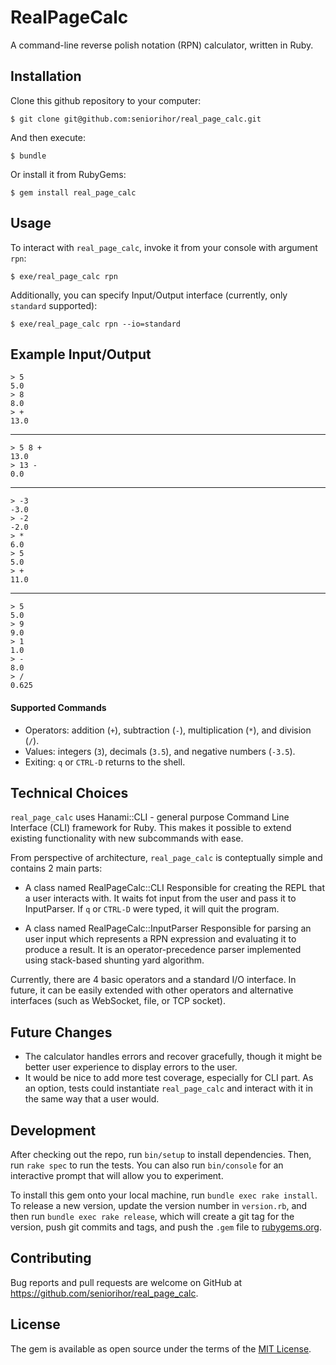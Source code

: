 # RealPageCalc

A command-line reverse polish notation (RPN) calculator, written in Ruby.

## Installation

Clone this github repository to your computer:

    $ git clone git@github.com:seniorihor/real_page_calc.git

And then execute:

    $ bundle

Or install it from RubyGems:

    $ gem install real_page_calc

## Usage

To interact with `real_page_calc`, invoke it from your console with argument `rpn`:

    $ exe/real_page_calc rpn

Additionally, you can specify Input/Output interface (currently, only `standard` supported):

    $ exe/real_page_calc rpn --io=standard

Example Input/Output
-----------------------

    > 5
    5.0
    > 8
    8.0
    > +
    13.0

---

    > 5 8 +
    13.0
    > 13 -
    0.0

---

    > -3
    -3.0
    > -2
    -2.0
    > *
    6.0
    > 5
    5.0
    > +
    11.0

---

    > 5
    5.0
    > 9
    9.0
    > 1
    1.0
    > -
    8.0
    > /
    0.625

#### Supported Commands

- Operators: addition (`+`), subtraction (`-`), multiplication (`*`), and division (`/`).
- Values: integers (`3`), decimals (`3.5`), and negative numbers (`-3.5`).
- Exiting: `q` or `CTRL-D` returns to the shell.

## Technical Choices

`real_page_calc` uses Hanami::CLI - general purpose Command Line Interface (CLI) framework for Ruby.
This makes it possible to extend existing functionality with new subcommands with ease.

From perspective of architecture, `real_page_calc` is conteptually simple and contains 2 main parts:

- A class named RealPageCalc::CLI
Responsible for creating the REPL that a user interacts with.
It waits fot input from the user and pass it to InputParser.
If `q` or `CTRL-D` were typed, it will quit the program.

- A class named RealPageCalc::InputParser
Responsible for parsing an user input which represents a RPN expression and evaluating it to produce a result.
It is an operator-precedence parser implemented using stack-based shunting yard algorithm.

Currently, there are 4 basic operators and a standard I/O interface.
In future, it can be easily extended with other operators and alternative interfaces (such as WebSocket, file, or TCP socket).

## Future Changes
- The calculator handles errors and recover gracefully, though it might be better user experience to display errors to the user.
- It would be nice to add more test coverage, especially for CLI part. As an option, tests could instantiate `real_page_calc` and interact with it in the same way that a user would.

## Development

After checking out the repo, run `bin/setup` to install dependencies. Then, run `rake spec` to run the tests. You can also run `bin/console` for an interactive prompt that will allow you to experiment.

To install this gem onto your local machine, run `bundle exec rake install`. To release a new version, update the version number in `version.rb`, and then run `bundle exec rake release`, which will create a git tag for the version, push git commits and tags, and push the `.gem` file to [rubygems.org](https://rubygems.org).

## Contributing

Bug reports and pull requests are welcome on GitHub at https://github.com/seniorihor/real_page_calc.

## License

The gem is available as open source under the terms of the [MIT License](https://opensource.org/licenses/MIT).
